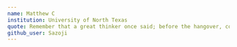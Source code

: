 ```yaml
---
name: Matthew C
institution: University of North Texas
quote: Remember that a great thinker once said; before the hangover, comes the screaming.
github_user: Sazoji
---
```

